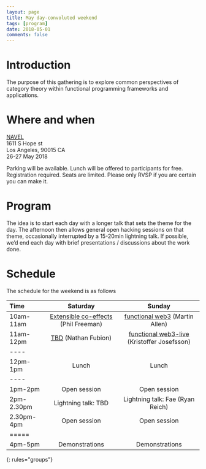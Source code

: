 ```yaml
---
layout: page
title: May day-convoluted weekend
tags: [program]
date: 2018-05-01
comments: false
---
```

# Introduction

The purpose of this gathering is to explore common perspectives of category theory within functional programming frameworks and applications.

# Where and when

[NAVEL](https://goo.gl/maps/EmtKVixQHpN2)<br>
1611 S Hope st<br>
Los Angeles, 90015 CA<br>
26-27 May 2018

Parking will be available. Lunch will be offered to participants for free. Registration required. Seats are limited. Please only RVSP if you are certain you can make it. 

# Program

The idea is to start each day with a longer talk that sets the theme for the day. The afternoon then allows general open hacking sessions on that theme, occasionally interrupted by a 15-20min lightning talk. If possible, we’d end each day with brief presentations / discussions about the work done.

# Schedule

The schedule for the weekend is as follows

| Time | Saturday | Sunday |
|:--------|:-------:|:-------:|
| 10am-11am   | [Extensible co-effects](https://coday.today/coeffects/) (Phil Freeman) | [functional web3](https://coday.today/web3/) (Martin Allen) |
| 11am-12pm   | [TBD](https://coday.today/variants/) (Nathan Fubion)                   | [functional web3-live](https://coday.today/web3-live/) (Kristoffer Josefsson)  |
|----
| 12pm-1pm    | Lunch         | Lunch   |
|----
| 1pm-2pm     | Open session  | Open session  |
| 2pm-2.30pm  | Lightning talk: TBD  | Lightning talk: Fae (Ryan Reich) |
| 2.30pm-4pm  | Open session  | Open session |
|=====
| 4pm-5pm   | Demonstrations  | Demonstrations |
{: rules="groups"}

